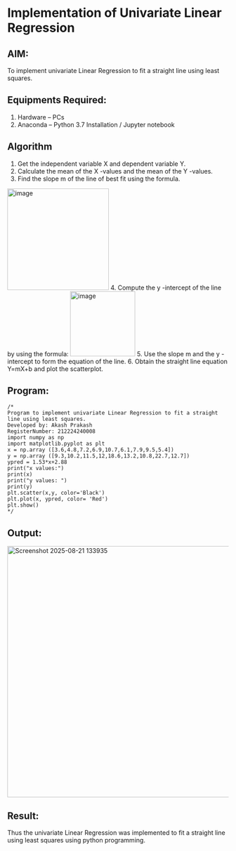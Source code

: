 # Implementation of Univariate Linear Regression
## AIM:
To implement univariate Linear Regression to fit a straight line using least squares.

## Equipments Required:
1. Hardware – PCs
2. Anaconda – Python 3.7 Installation / Jupyter notebook

## Algorithm
1. Get the independent variable X and dependent variable Y.
2. Calculate the mean of the X -values and the mean of the Y -values.
3. Find the slope m of the line of best fit using the formula. 
<img width="231" alt="image" src="https://user-images.githubusercontent.com/93026020/192078527-b3b5ee3e-992f-46c4-865b-3b7ce4ac54ad.png">
4. Compute the y -intercept of the line by using the formula:
<img width="148" alt="image" src="https://user-images.githubusercontent.com/93026020/192078545-79d70b90-7e9d-4b85-9f8b-9d7548a4c5a4.png">
5. Use the slope m and the y -intercept to form the equation of the line.
6. Obtain the straight line equation Y=mX+b and plot the scatterplot.

## Program:
```
/*
Program to implement univariate Linear Regression to fit a straight line using least squares.
Developed by: Akash Prakash
RegisterNumber: 212224240008
import numpy as np
import matplotlib.pyplot as plt
x = np.array ([3.6,4.8,7.2,6.9,10.7,6.1,7.9,9.5,5.4])
y = np.array ([9.3,10.2,11.5,12,18.6,13.2,10.8,22.7,12.7])
ypred = 1.53*x+2.88
print("x values:")
print(x)
print("y values: ")
print(y)
plt.scatter(x,y, color='Black')
plt.plot(x, ypred, color= 'Red')
plt.show() 
*/
```

## Output:

<img width="1022" height="572" alt="Screenshot 2025-08-21 133935" src="https://github.com/user-attachments/assets/f729fa1b-c2c2-42a8-ae22-62cb6376a467" />


## Result:
Thus the univariate Linear Regression was implemented to fit a straight line using least squares using python programming.
